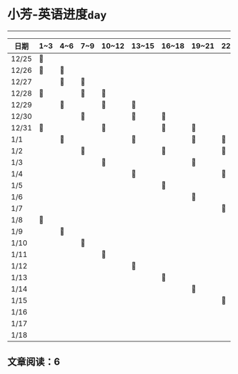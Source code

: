 # 小芳-英语进度`day `
---

| 日期  | 1~3 | 4~6 | 7~9 | 10~12 | 13~15 | 16~18 | 19~21 | 22~24 | 25~27 | 28~30 | 30~31 |
| ----- | --- | --- | --- | ----- | ----- | ----- | ----- | ----- | ----- | ----- | ----- |
| 12/25 | 🚩  |     |     |       |       |       |       |       |       |       |       |
| 12/26 | 🚩  | 🚩  |     |       |       |       |       |       |       |       |       |
| 12/27 |     | 🚩  | 🚩  |       |       |       |       |       |       |       |       |
| 12/28 | 🚩  |     | 🚩  | 🚩    |       |       |       |       |       |       |       |
| 12/29 |     | 🚩  |     | 🚩    | 🚩    |       |       |       |       |       |       |
| 12/30 |     |     | 🚩  |       | 🚩    | 🚩    |       |       |       |       |       |
| 12/31 | 🚩  |     |     | 🚩    |       | 🚩    | 🚩    |       |       |       |       |
| 1/1   |     | 🚩  |     |       | 🚩    |       | 🚩    | 🚩    |       |       |       |
| 1/2   |     |     | 🚩  |       |       | 🚩    |       | 🚩    | 🚩    |       |       |
| 1/3   |     |     |     | 🚩    |       |       | 🚩    |       | 🚩    | 🚩    |       |
| 1/4   |     |     |     |       | 🚩    |       |       | 🚩    |       | 🚩    | 🚩    |
| 1/5   |     |     |     |       |       | 🚩    |       |       | 🚩    |       | 🚩    |
| 1/6   |     |     |     |       |       |       | 🚩    |       |       | 🚩    |       |
| 1/7   |     |     |     |       |       |       |       | 🚩    |       |       | 🚩    |
| 1/8   | 🚩  |     |     |       |       |       |       |       | 🚩    |       |       |
| 1/9   |     | 🚩  |     |       |       |       |       |       |       | 🚩    |       |
| 1/10  |     |     | 🚩  |       |       |       |       |       |       |       | 🚩    |
| 1/11  |     |     |     | 🚩    |       |       |       |       |       |       |       |
| 1/12  |     |     |     |       | 🚩    |       |       |       |       |       |       |
| 1/13  |     |     |     |       |       | 🚩    |       |       |       |       |       |
| 1/14  |     |     |     |       |       |       | 🚩    |       |       |       |       |
| 1/15  |     |     |     |       |       |       |       | 🚩    |       |       |       |
| 1/16  |     |     |     |       |       |       |       |       | 🚩    |       |       |
| 1/17  |     |     |     |       |       |       |       |       |       | 🚩    |       |
| 1/18  |     |     |     |       |       |       |       |       |       |       | 🚩    |

## 文章阅读：6



